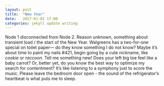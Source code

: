 ```yaml
---
layout: post
title:  "New Year"
date:   2017-01-02 17:00
categories: jekyll update writing
---
```


Node 1 disconnected from Node 2. Reason unknown, something about transient load /
the start of the New Year. Walgreens has a two-for-one special on toilet paper— do they know something I do not know? Maybe it’s about time to paint my nails #421, begin going by a cute nickname, like *cookie* or *raccoon*. Tell me something new! Does your left big toe feel like a baby carrot? Or, better yet, do you know the best way to optimize my search for contentment? It’s like listening to a symphony just to score the music. Please leave the bedroom door open - the sound of the refrigerator’s heartbeat is what puts me to sleep.